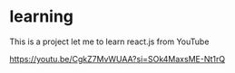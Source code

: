 # learning
This is a project let me to learn react.js from YouTube

https://youtu.be/CgkZ7MvWUAA?si=SOk4MaxsME-Nt1rQ
